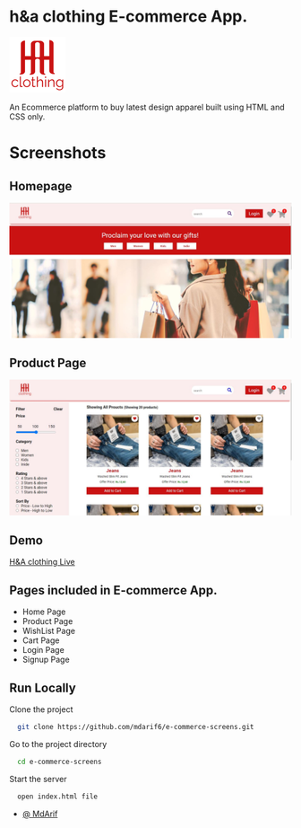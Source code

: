 # h&a clothing E-commerce App.

![Logo](/images/Logo_ScreenShot.png)

An Ecommerce platform to buy latest design apparel built using HTML and CSS only.

# Screenshots

## Homepage

![h&a Home Screenshot](/images/Home_ScreenShot.JPG)

## Product Page

![Product Screenshot](/images/Product_ScreenShot.JPG)

## Demo

[H&A clothing Live](https://h-a-clothing.netlify.app/)

## Pages included in E-commerce App.

- Home Page
- Product Page
- WishList Page
- Cart Page
- Login Page
- Signup Page

## Run Locally

Clone the project

```bash
  git clone https://github.com/mdarif6/e-commerce-screens.git
```

Go to the project directory

```bash
  cd e-commerce-screens
```

Start the server

```bash
  open index.html file
```

- [@ MdArif](https://github.com/mdarif6/)
